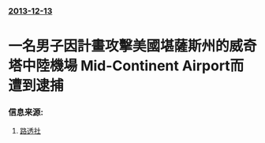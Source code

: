 ### [2013-12-13](/news/2013/12/13/index.md)

##### 
#  一名男子因計畫攻擊美國堪薩斯州的威奇塔中陸機場 Mid-Continent Airport而遭到逮捕 




### 信息来源:

1. [路透社](http://www.reuters.com/article/2013/12/13/us-usa-kansas-plot-idUSBRE9BC0UI20131213)
